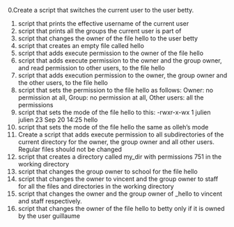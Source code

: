0.Create a script that switches the current user to the user betty.
1. script that prints the effective username of the current user
2. script that prints all the groups the current user is part of
3.  script that changes the owner of the file hello to the user betty
4. script that creates an empty file called hello
5.  script that adds execute permission to the owner of the file hello
6. script that adds execute permission to the owner and the group owner, and read permission to other users, to the file hello
7. script that adds execution permission to the owner, the group owner and the other users, to the file hello
8. script that sets the permission to the file hello as follows: Owner: no permission at all, Group: no permission at all, Other users: all the permissions
9. script that sets the mode of the file hello to this: -rwxr-x-wx 1 julien julien 23 Sep 20 14:25 hello
10. script that sets the mode of the file hello the same as olleh’s mode
11. Create a script that adds execute permission to all subdirectories of the current directory for the owner, the group owner and all other users. Regular files should not be changed
12. script that creates a directory called my_dir with permissions 751 in the working directory
13. script that changes the group owner to school for the file hello
14.  script that changes the owner to vincent and the group owner to staff for all the files and directories in the working directory
15. script that changes the owner and the group owner of _hello to vincent and staff respectively.
16. script that changes the owner of the file hello to betty only if it is owned by the user guillaume
